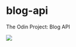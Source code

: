 # blog-api
The Odin Project: Blog API

![](https://images.unsplash.com/photo-1499750310107-5fef28a66643?ixlib=rb-4.0.3&ixid=M3wxMjA3fDB8MHxwaG90by1wYWdlfHx8fGVufDB8fHx8fA%3D%3D&auto=format&fit=crop&w=1470&q=80)
